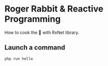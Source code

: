 # Roger Rabbit & Reactive Programming

How to cook the :rabbit: with RxNet library. 

## Launch a command

`php run hello`
